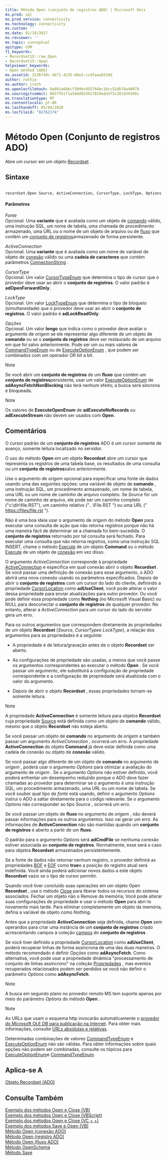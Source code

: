 ```yaml
---
title: Método Open (conjunto de registros ADO) | Microsoft Docs
ms.prod: sql
ms.prod_service: connectivity
ms.technology: connectivity
ms.custom: ''
ms.date: 01/19/2017
ms.reviewer: ''
ms.topic: conceptual
apitype: COM
f1_keywords:
- Recordset15::raw_Open
- Recordset15::Open
helpviewer_keywords:
- Open method [ADO]
ms.assetid: 3236749c-4b71-4235-89e2-ccdfaaa9319d
author: rothja
ms.author: jroth
ms.openlocfilehash: 8a091a606cf3049c055794bc16cc51db78a40978
ms.sourcegitcommit: 6037fb1f1a5ddd933017029eda5f5c281939100c
ms.translationtype: MT
ms.contentlocale: pt-BR
ms.lasthandoff: 05/04/2020
ms.locfileid: "82762174"
---
```

# <a name="open-method-ado-recordset"></a>Método Open (Conjunto de registros ADO)
Abre um cursor em um objeto [Recordset](../../../ado/reference/ado-api/recordset-object-ado.md) .  
  
## <a name="syntax"></a>Sintaxe  
  
```  
  
recordset.Open Source, ActiveConnection, CursorType, LockType, Options  
```  
  
#### <a name="parameters"></a>Parâmetros  
 *Fonte*  
 Opcional. Uma **variante** que é avaliada como um objeto de [comando](../../../ado/reference/ado-api/command-object-ado.md) válido, uma instrução SQL, um nome de tabela, uma chamada de procedimento armazenado, uma URL ou o nome de um objeto de arquivo ou de [fluxo](../../../ado/reference/ado-api/stream-object-ado.md) que contém um [conjunto de registros](../../../ado/reference/ado-api/recordset-object-ado.md)armazenado de forma persistente.  
  
 *ActiveConnection*  
 Opcional. Uma **variante** que é avaliada como um nome de variável de objeto de [conexão](../../../ado/reference/ado-api/connection-object-ado.md) válido ou uma **cadeia de caracteres** que contém parâmetros [ConnectionString](../../../ado/reference/ado-api/connectionstring-property-ado.md) .  
  
 *CursorType*  
 Opcional. Um valor [CursorTypeEnum](../../../ado/reference/ado-api/cursortypeenum.md) que determina o tipo de cursor que o provedor deve usar ao abrir o **conjunto de registros**. O valor padrão é **adOpenForwardOnly**.  
  
 *LockType*  
 Opcional. Um valor [LockTypeEnum](../../../ado/reference/ado-api/locktypeenum.md) que determina o tipo de bloqueio (simultaneidade) que o provedor deve usar ao abrir o **conjunto de registros**. O valor padrão é **adLockReadOnly**.  
  
 *Opções*  
 Opcional. Um valor **longo** que indica como o provedor deve avaliar o argumento de *origem* se ele representar algo diferente de um objeto de **comando** ou se o **conjunto de registros** deve ser restaurado de um arquivo em que foi salvo anteriormente. Pode ser um ou mais valores de [CommandTypeEnum](../../../ado/reference/ado-api/commandtypeenum.md) ou de [ExecuteOptionEnum](../../../ado/reference/ado-api/executeoptionenum.md) , que podem ser combinados com um operador OR bit a bit.  
  
> [!NOTE]
>  Se você abrir um **conjunto de registros** de um **fluxo** que contém um **conjunto de registros**persistente, usar um valor [ExecuteOptionEnum](../../../ado/reference/ado-api/executeoptionenum.md) de **adAsyncFetchNonBlocking** não terá nenhum efeito; a busca será síncrona e bloqueada.  
  
> [!NOTE]
>  Os valores de **ExecuteOpenEnum** de **adExecuteNoRecords** ou **adExecuteStream** não devem ser usados com **Open**.  
  
## <a name="remarks"></a>Comentários  
 O cursor padrão de um **conjunto de registros** ADO é um cursor somente de avanço, somente leitura localizado no servidor.  
  
 O uso do método **Open** em um objeto **Recordset** abre um cursor que representa os registros de uma tabela base, os resultados de uma consulta ou um **conjunto de registros**salvo anteriormente.  
  
 Use o argumento de *origem* opcional para especificar uma fonte de dados usando uma das seguintes opções: uma variável de objeto de **comando** , uma instrução SQL, um procedimento armazenado, um nome de tabela, uma URL ou um nome de caminho de arquivo completo. Se *Source* for um nome de caminho de arquivo, ele pode ser um caminho completo ("c:\dir\file.RST"), um caminho relativo (".. \File.RST ") ou uma URL (" <https://files/file.rst> ").  
  
 Não é uma boa ideia usar o argumento de *origem* do método **Open** para executar uma consulta de ação que não retorna registros porque não há uma maneira fácil de determinar se a chamada foi bem-sucedida. O **conjunto de registros** retornado por tal consulta será fechado. Para executar uma consulta que não retorna registros, como uma instrução SQL INSERT, chame o método [Execute](../../../ado/reference/ado-api/execute-method-ado-command.md) de um objeto **Command** ou o método [Execute](../../../ado/reference/ado-api/execute-method-ado-connection.md) de um objeto de [conexão](../../../ado/reference/ado-api/connection-object-ado.md) em vez disso.  
  
 O argumento *ActiveConnection* corresponde à propriedade [ActiveConnection](../../../ado/reference/ado-api/activeconnection-property-ado.md) e especifica em qual conexão abrir o objeto **Recordset** . Se você passar uma definição de conexão para esse argumento, o ADO abrirá uma nova conexão usando os parâmetros especificados. Depois de abrir o **conjunto de registros** com um cursor do lado do cliente, definindo a propriedade [CursorLocation](../../../ado/reference/ado-api/cursorlocation-property-ado.md) como **adUseClient**, você pode alterar o valor dessa propriedade para enviar atualizações para outro provedor. Ou você pode definir essa propriedade como **Nothing** (no Microsoft Visual Basic) ou NULL para desconectar o **conjunto de registros** de qualquer provedor. No entanto, alterar a *ActiveConnection* para um cursor do lado do servidor gera um erro.  
  
 Para os outros argumentos que correspondem diretamente às propriedades de um objeto **Recordset** (*Source*, *CursorType*e *LockType*), a relação dos argumentos para as propriedades é a seguinte:  
  
-   A propriedade é de leitura/gravação antes de o objeto **Recordset** ser aberto.  
  
-   As configurações de propriedade são usadas, a menos que você passe os argumentos correspondentes ao executar o método **Open** . Se você passar um argumento, ele substituirá a configuração de propriedade correspondente e a configuração de propriedade será atualizada com o valor do argumento.  
  
-   Depois de abrir o objeto **Recordset** , essas propriedades tornam-se somente leitura.  
  
> [!NOTE]
>  A propriedade **ActiveConnection** é somente leitura para objetos **Recordset** cuja propriedade [Source](../../../ado/reference/ado-api/source-property-ado-recordset.md) está definida como um objeto de **comando** válido, mesmo que o objeto **Recordset** não esteja aberto.  
  
 Se você passar um objeto de **comando** no argumento de *origem* e também passar um argumento *ActiveConnection* , ocorrerá um erro. A propriedade **ActiveConnection** do objeto **Command** já deve estar definida como uma cadeia de conexão ou objeto de **conexão** válido.  
  
 Se você passar algo diferente de um objeto de **comando** no argumento de *origem* , poderá usar o argumento *Options* para otimizar a avaliação do argumento de *origem* . Se o argumento *Options* não estiver definido, você poderá enfrentar um desempenho reduzido porque o ADO deve fazer chamadas ao provedor para determinar se o argumento é uma instrução SQL, um procedimento armazenado, uma URL ou um nome de tabela. Se você souber qual tipo de *fonte* está usando, definir o argumento *Options* instrui o ADO a saltar diretamente para o código relevante. Se o argumento *Options* não corresponder ao tipo *Source* , ocorrerá um erro.  
  
 Se você passar um objeto de **fluxo** no argumento de *origem* , não deverá passar informações para os outros argumentos. Isso vai gerar um erro. As informações de **ActiveConnection** não são mantidas quando um **conjunto de registros** é aberto a partir de um **fluxo**.  
  
 O padrão para o argumento *Options* será **adCmdFile** se nenhuma conexão estiver associada ao **conjunto de registros**. Normalmente, esse será o caso para objetos **Recordset** armazenados persistentemente.  
  
 Se a fonte de dados não retornar nenhum registro, o provedor definirá as propriedades [BOF](../../../ado/reference/ado-api/bof-eof-properties-ado.md) e [EOF](../../../ado/reference/ado-api/bof-eof-properties-ado.md) como **true**e a posição do registro atual será indefinida. Você ainda poderá adicionar novos dados a este objeto **Recordset** vazio se o tipo de cursor permitir.  
  
 Quando você tiver concluído suas operações em um objeto Open **Recordset** , use o método [Close](../../../ado/reference/ado-api/close-method-ado.md) para liberar todos os recursos do sistema associados. Fechar um objeto não o Remove da memória; Você pode alterar suas configurações de propriedade e usar o método **Open** para abri-lo novamente mais tarde. Para eliminar completamente um objeto da memória, defina a variável de objeto como *Nothing*.  
  
 Antes que a propriedade **ActiveConnection** seja definida, chame **Open** sem operandos para criar uma instância de um **conjunto de registros** criado acrescentando campos à coleção [campos](../../../ado/reference/ado-api/fields-collection-ado.md) do **conjunto de registros** .  
  
 Se você tiver definido a propriedade [CursorLocation](../../../ado/reference/ado-api/cursorlocation-property-ado.md) como **adUseClient**, poderá recuperar linhas de forma assíncrona de uma das duas maneiras. O método recomendado é definir *Opções* como **adAsyncFetch**. Como alternativa, você pode usar a propriedade dinâmica "processamento de conjunto de linhas assíncrono" na coleção [Propriedades](../../../ado/reference/ado-api/properties-collection-ado.md) , mas eventos recuperados relacionados podem ser perdidos se você não definir o parâmetro *Options* como **adAsyncFetch**.  
  
> [!NOTE]
>  A busca em segundo plano no provedor remoto MS tem suporte apenas por meio do parâmetro *Options* do método **Open** .  
  
> [!NOTE]
>  As URLs que usam o esquema http invocarão automaticamente o [provedor do Microsoft OLE DB para publicação na Internet](../../../ado/guide/appendixes/microsoft-ole-db-provider-for-internet-publishing.md). Para obter mais informações, consulte [URLs absolutas e relativas](../../../ado/guide/data/absolute-and-relative-urls.md).  
  
 Determinadas combinações de valores [CommandTypeEnum](../../../ado/reference/ado-api/commandtypeenum.md) e [ExecuteOptionEnum](../../../ado/reference/ado-api/executeoptionenum.md) não são válidas. Para obter informações sobre quais opções não podem ser combinadas, consulte os tópicos para [ExecuteOptionEnum](../../../ado/reference/ado-api/executeoptionenum.md)e [CommandTypeEnum](../../../ado/reference/ado-api/commandtypeenum.md).  
  
## <a name="applies-to"></a>Aplica-se A  
 [Objeto Recordset (ADO)](../../../ado/reference/ado-api/recordset-object-ado.md)  
  
## <a name="see-also"></a>Consulte Também  
 [Exemplo dos métodos Open e Close (VB)](../../../ado/reference/ado-api/open-and-close-methods-example-vb.md)   
 [Exemplo dos métodos Open e Close (VBScript)](../../../ado/reference/ado-api/open-and-close-methods-example-vbscript.md)   
 [Exemplo dos métodos Open e Close (VC + +)](../../../ado/reference/ado-api/open-and-close-methods-example-vc.md)   
 [Exemplo dos métodos Save e Open (VB)](../../../ado/reference/ado-api/save-and-open-methods-example-vb.md)   
 [Método Open (conexão ADO)](../../../ado/reference/ado-api/open-method-ado-connection.md)   
 [Método Open (registro ADO)](../../../ado/reference/ado-api/open-method-ado-record.md)   
 [Método Open (fluxo ADO)](../../../ado/reference/ado-api/open-method-ado-stream.md)   
 [Método OpenSchema](../../../ado/reference/ado-api/openschema-method.md)   
 [Método Save](../../../ado/reference/ado-api/save-method.md)
